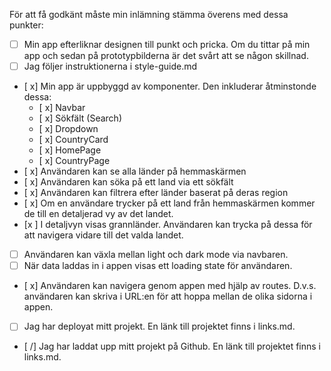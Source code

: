 För att få godkänt måste min inlämning stämma överens med dessa punkter:

- [ ] Min app efterliknar designen till punkt och pricka. Om du tittar på min app och sedan på prototypbilderna är det svårt att se någon skillnad.
- [ ] Jag följer instruktionerna i style-guide.md
- [ x] Min app är uppbyggd av komponenter. Den inkluderar åtminstonde dessa:
  - [ x] Navbar
  - [ x] Sökfält (Search)
  - [ x] Dropdown
  - [ x] CountryCard
  - [ x] HomePage
  - [ x] CountryPage
- [ x] Användaren kan se alla länder på hemmaskärmen
- [ x] Användaren kan söka på ett land via ett sökfält
- [ x] Användaren kan filtrera efter länder baserat på deras region
- [ x] Om en användare trycker på ett land från hemmaskärmen kommer de till en detaljerad vy av det landet.
- [x ] I detaljvyn visas grannländer. Användaren kan trycka på dessa för att navigera vidare till det valda landet.
- [ ] Användaren kan växla mellan light och dark mode via navbaren.
- [ ] När data laddas in i appen visas ett loading state för användaren.
- [ x] Användaren kan navigera genom appen med hjälp av routes. D.v.s. användaren kan skriva i URL:en för att hoppa mellan de olika sidorna i appen.
- [ ] Jag har deployat mitt projekt. En länk till projektet finns i links.md.
- [ /] Jag har laddat upp mitt projekt på Github. En länk till projektet finns i links.md.

